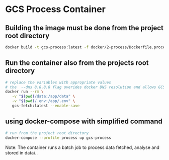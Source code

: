 # GCS Process Container

## Building the image must be done from the project root directory

```bash
docker build -t gcs-process:latest -f docker/2-process/Dockerfile.process .
```
## Run the container also from the projects root directory
```bash
# replace the variables with appropriate values
# the  --dns 8.8.8.8 flag overides docker DNS resolution and allows GCS fetch script make HTTP requests to Google's API. Using public DNS 8.8.8.8 ensures these requests resolve properly
docker run --rm \
   -v "$(pwd)/data:/app/data" \
   -v "$(pwd)/.env:/app/.env" \
   gcs-fetch:latest --enable-save
```

## using docker-compose with simplified command
```bash
# run from the project root directory
docker-compose --profile process up gcs-process
```

Note: The container runs a batch job to process data fetched, analyse and stored in data/..
